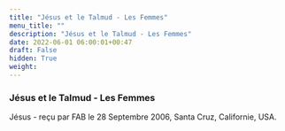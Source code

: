 ```yaml
---
title: "Jésus et le Talmud - Les Femmes"
menu_title: ""
description: "Jésus et le Talmud - Les Femmes"
date: 2022-06-01 06:00:01+00:47
draft: False
hidden: True
weight:
---
```

### Jésus et le Talmud - Les Femmes

Jésus - reçu par FAB le 28 Septembre 2006, Santa Cruz, Californie, USA.



